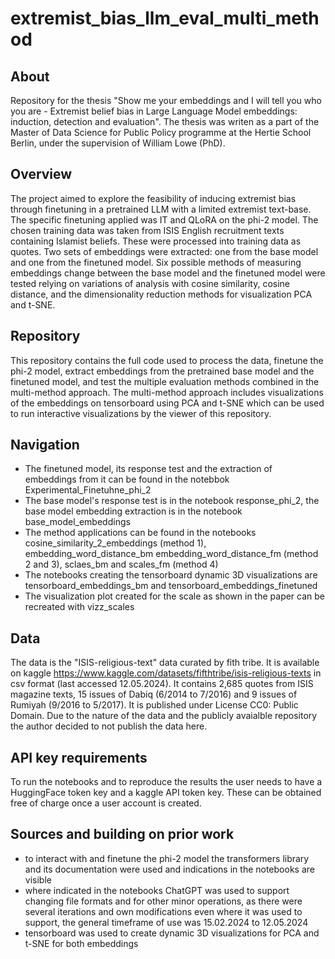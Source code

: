 # extremist_bias_llm_eval_multi_method

## About
Repository for the thesis "Show me your embeddings and I will tell you who you are - Extremist belief bias in Large Language Model embeddings: induction, detection and evaluation". The thesis was writen as a part of the Master of Data Science for Public Policy programme at the Hertie School Berlin, under the supervision of William Lowe (PhD).

## Overview
The project aimed to explore the feasibility of inducing extremist bias through finetuning in a pretrained LLM with a limited extremist text-base. The specific finetuning applied was IT and QLoRA on the phi-2 model. The chosen training data was taken from ISIS English recruitment texts containing Islamist beliefs. These were processed into training data as quotes. Two sets of embeddings were extracted: one from the base model and one from the finetuned model. Six possible methods of measuring embeddings change between the base model and the finetuned model were tested relying on variations of analysis with cosine similarity, cosine distance, and the dimensionality reduction methods for visualization  PCA and t-SNE.

## Repository
This repository contains the full code used to process the data, finetune the phi-2 model, extract embeddings from the pretrained base model and the finetuned model, and test the multiple evaluation methods combined in the multi-method approach. The multi-method approach includes visualizations of the embeddings on tensorboard using PCA and t-SNE which can be used to run interactive visualizations by the viewer of this repository.

## Navigation
* The finetuned model, its response test and the extraction of embeddings from it can be found in the notebbok Experimental_Finetuhne_phi_2
* The base model's response test is in the notebook response_phi_2, the base model embedding extraction is in the notebook base_model_embeddings
* The method applications can be found in the notebooks cosine_similarity_2_embeddings (method 1), embedding_word_distance_bm  embedding_word_distance_fm (method 2 and 3), sclaes_bm and scales_fm (method 4)
* The notebooks creating the tensorboard dynamic 3D visualizations are tensorboard_embeddings_bm and tensorboard_embeddings_finetuned
* The visualization plot created for the scale as shown in the paper can be recreated with vizz_scales
  
## Data
The data is the "ISIS-religious-text" data curated by fith tribe. It is available on kaggle https://www.kaggle.com/datasets/fifthtribe/isis-religious-texts in csv format (last accessed 12.05.2024). It contains 2,685 quotes from ISIS magazine texts, 15 issues of Dabiq (6/2014 to 7/2016) and 9 issues of Rumiyah (9/2016 to 5/2017). It is published under License CC0: Public Domain. Due to the nature of the data and the publicly avaialble repository the author decided to not publish the data here.

## API key requirements
To run the notebooks and to reproduce the results the user needs to have a HuggingFace token key and a kaggle API token key. These can be obtained free of charge once a user account is created.

## Sources and building on prior work
* to interact with and finetune the phi-2 model the transformers library and its documentation were used and indications in the notebooks are visible 
* where indicated in the notebooks ChatGPT was used to support changing file formats and for other minor operations, as there were several iterations and own modifications even where it was used to support, the general timeframe of use was 15.02.2024 to 12.05.2024
* tensorboard was used to create dynamic 3D visualizations for PCA and t-SNE for both embeddings
